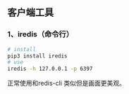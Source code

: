 ## 客户端工具

### 1、iredis（命令行）

```sh
# install
pip3 install iredis
# use
iredis -h 127.0.0.1 -p 6397
```

正常使用和redis-cli 类似但是画面更美观。


